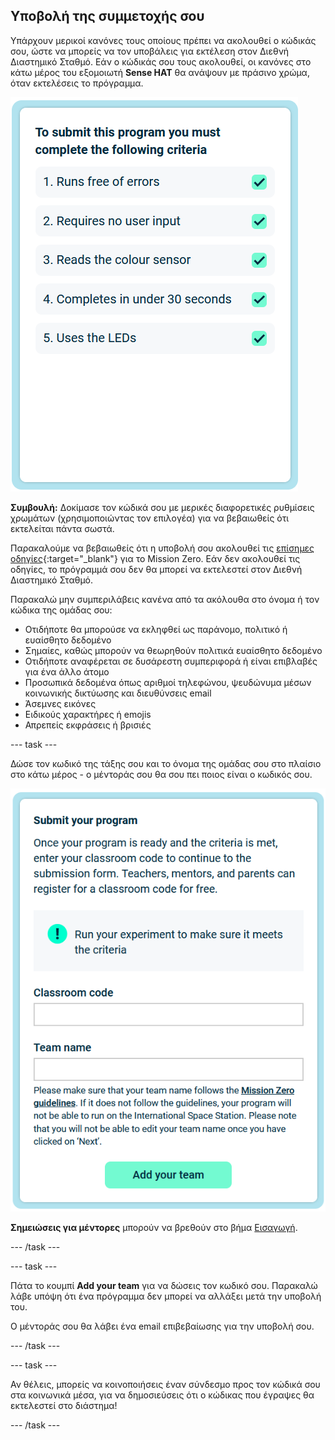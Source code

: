 ## Υποβολή της συμμετοχής σου

Υπάρχουν μερικοί κανόνες τους οποίους πρέπει να ακολουθεί ο κώδικάς σου, ώστε να μπορείς να τον υποβάλεις για εκτέλεση στον Διεθνή Διαστημικό Σταθμό. Εάν ο κώδικάς σου τους ακολουθεί, οι κανόνες στο κάτω μέρος του εξομοιωτή **Sense HAT** θα ανάψουν με πράσινο χρώμα, όταν εκτελέσεις το πρόγραμμα.

![Η σελίδα Mission Zero που δείχνει τα κριτήρια ελέγχου για την υποβολή.](images/rules.png)

**Συμβουλή:** Δοκίμασε τον κώδικά σου με μερικές διαφορετικές ρυθμίσεις χρωμάτων (χρησιμοποιώντας τον επιλογέα) για να βεβαιωθείς ότι εκτελείται πάντα σωστά.

Παρακαλούμε να βεβαιωθείς ότι η υποβολή σου ακολουθεί τις [επίσημες οδηγίες](https://astro-pi.org/mission-zero/guidelines){:target="_blank"} για το Mission Zero. Εάν δεν ακολουθεί τις οδηγίες, το πρόγραμμά σου δεν θα μπορεί να εκτελεστεί στον Διεθνή Διαστημικό Σταθμό.

Παρακαλώ μην συμπεριλάβεις κανένα από τα ακόλουθα στο όνομα ή τον κώδικα της ομάδας σου:

+ Οτιδήποτε θα μπορούσε να εκληφθεί ως παράνομο, πολιτικό ή ευαίσθητο δεδομένο
+ Σημαίες, καθώς μπορούν να θεωρηθούν πολιτικά ευαίσθητο δεδομένο
+ Οτιδήποτε αναφέρεται σε δυσάρεστη συμπεριφορά ή είναι επιβλαβές για ένα άλλο άτομο
+ Προσωπικά δεδομένα όπως αριθμοί τηλεφώνου, ψευδώνυμα μέσων κοινωνικής δικτύωσης και διευθύνσεις email
+ Άσεμνες εικόνες
+ Ειδικούς χαρακτήρες ή emojis
+ Απρεπείς εκφράσεις ή βρισιές

--- task ---

Δώσε τον κωδικό της τάξης σου και το όνομα της ομάδας σου στο πλαίσιο στο κάτω μέρος - ο μέντοράς σου θα σου πει ποιος είναι ο κωδικός σου.

![Κωδικός τάξης και φόρμα υποβολής ονόματος ομάδας](images/submission.png)

**Σημειώσεις για μέντορες** μπορούν να βρεθούν στο βήμα [Εισαγωγή](https://projects.raspberrypi.org/el-GR/projects/astro-pi-mission-zero/0).

--- /task ---

--- task ---

Πάτα το κουμπί **Add your team** για να δώσεις τον κωδικό σου. Παρακαλώ λάβε υπόψη ότι ένα πρόγραμμα δεν μπορεί να αλλάξει μετά την υποβολή του.

Ο μέντοράς σου θα λάβει ένα email επιβεβαίωσης για την υποβολή σου.

--- /task ---

--- task ---

Αν θέλεις, μπορείς να κοινοποιήσεις έναν σύνδεσμο προς τον κώδικά σου στα κοινωνικά μέσα, για να δημοσιεύσεις ότι ο κώδικας που έγραψες θα εκτελεστεί στο διάστημα!

--- /task ---
